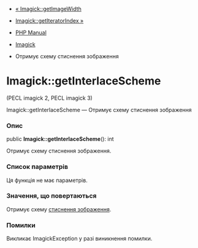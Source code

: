 - [« Imagick::getImageWidth](imagick.getimagewidth.md)
- [Imagick::getIteratorIndex »](imagick.getiteratorindex.md)

- [PHP Manual](index.md)
- [Imagick](class.imagick.md)
- Отримує схему стиснення зображення

# Imagick::getInterlaceScheme

(PECL imagick 2, PECL imagick 3)

Imagick::getInterlaceScheme — Отримує схему стиснення зображення

### Опис

public **Imagick::getInterlaceScheme**(): int

Отримує схему стиснення зображення.

### Список параметрів

Ця функція не має параметрів.

### Значення, що повертаються

Отримує схему [стиснення
зображення](imagick.constants.md#imagick.constants.interlace).

### Помилки

Викликає ImagickException у разі виникнення помилки.
